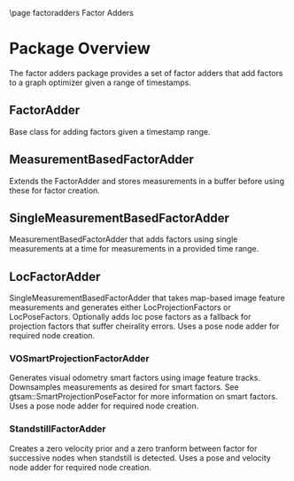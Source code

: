 \page factoradders Factor Adders

# Package Overview
The factor adders package provides a set of factor adders that add factors to a graph optimizer given a range of timestamps. 

## FactorAdder
Base class for adding factors given a timestamp range.

## MeasurementBasedFactorAdder
Extends the FactorAdder and stores measurements in a buffer before using these for factor creation.

## SingleMeasurementBasedFactorAdder
MeasurementBasedFactorAdder that adds factors using single measurements at a time for measurements in a provided time range. 

## LocFactorAdder
SingleMeasurementBasedFactorAdder that takes map-based image feature measurements and generates either LocProjectionFactors or LocPoseFactors. Optionally adds loc pose factors as a fallback for projection factors that suffer cheirality errors. Uses a pose node adder for required node creation.

### VOSmartProjectionFactorAdder
Generates visual odometry smart factors using image feature tracks.  Downsamples measurements as desired for smart factors. See gtsam::SmartProjectionPoseFactor for more information on smart factors. Uses a pose node adder for required node creation.

### StandstillFactorAdder
Creates a zero velocity prior and a zero tranform between factor for successive nodes when standstill is detected. Uses a pose and velocity node adder for required node creation. 
